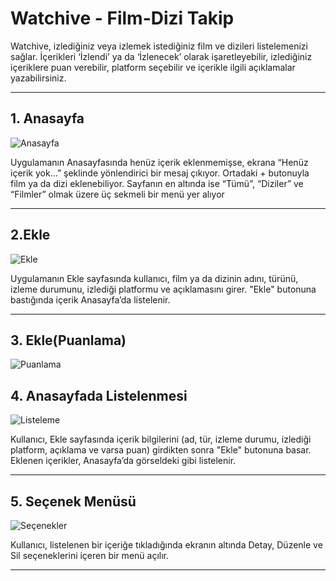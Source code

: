 #  Watchive - Film-Dizi Takip

Watchive, izlediğiniz veya izlemek istediğiniz film ve dizileri listelemenizi sağlar. İçerikleri ‘İzlendi’ ya da ‘İzlenecek’ olarak işaretleyebilir, izlediğiniz içeriklere puan verebilir, platform seçebilir ve içerikle ilgili açıklamalar yazabilirsiniz.

---

##  1. Anasayfa 

![Anasayfa](Anasayfa.jpg)

Uygulamanın Anasayfasında henüz içerik eklenmemişse, ekrana “Henüz içerik yok…” şeklinde yönlendirici bir mesaj çıkıyor. Ortadaki + butonuyla film ya da dizi eklenebiliyor. Sayfanın en altında ise “Tümü”, “Diziler” ve “Filmler” olmak üzere üç sekmeli bir menü yer alıyor

---

##  2.Ekle 

![Ekle](Eklesayfası.jpg)

Uygulamanın Ekle sayfasında kullanıcı, film ya da dizinin adını, türünü, izleme durumunu, izlediği platformu ve açıklamasını girer. "Ekle" butonuna bastığında içerik Anasayfa’da listelenir.

---


##  3. Ekle(Puanlama)

![Puanlama](Puan.jpg)



##  4. Anasayfada Listelenmesi

![Listeleme](Listeleme.jpg)

Kullanıcı, Ekle sayfasında içerik bilgilerini (ad, tür, izleme durumu, izlediği platform, açıklama ve varsa puan) girdikten sonra "Ekle" butonuna basar. Eklenen içerikler, Anasayfa’da görseldeki gibi listelenir.

---



##  5. Seçenek Menüsü

![Seçenekler](Seçenekler.jpg)

Kullanıcı, listelenen bir içeriğe tıkladığında ekranın altında Detay, Düzenle ve Sil seçeneklerini içeren bir menü açılır.

---



